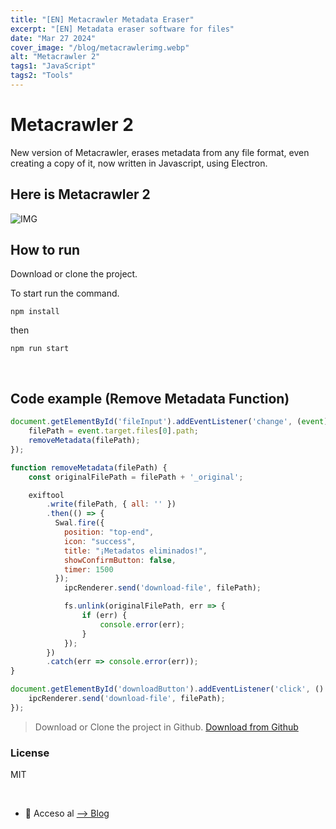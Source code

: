 ```yaml
---
title: "[EN] Metacrawler Metadata Eraser"
excerpt: "[EN] Metadata eraser software for files"
date: "Mar 27 2024"
cover_image: "/blog/metacrawlerimg.webp"
alt: "Metacrawler 2"
tags1: "JavaScript"
tags2: "Tools"
---
```


# Metacrawler 2
New version of Metacrawler, erases metadata from any file format, even creating a copy of it, now written in Javascript, using Electron.

## Here is Metacrawler 2
![IMG](https://i.ibb.co/kqjLPSd/metacrawlerr.png)


## How to run

Download or clone the project.

To start run the command.

`npm install`

then

`npm run start`

&nbsp;

## Code example (Remove Metadata Function)

```javascript
document.getElementById('fileInput').addEventListener('change', (event) => {
    filePath = event.target.files[0].path;
    removeMetadata(filePath);
});

function removeMetadata(filePath) {
    const originalFilePath = filePath + '_original';

    exiftool
        .write(filePath, { all: '' })
        .then(() => {
          Swal.fire({
            position: "top-end",
            icon: "success",
            title: "¡Metadatos eliminados!",
            showConfirmButton: false,
            timer: 1500
          });
            ipcRenderer.send('download-file', filePath);

            fs.unlink(originalFilePath, err => {
                if (err) {
                    console.error(err);
                }
            });
        })
        .catch(err => console.error(err));
}

document.getElementById('downloadButton').addEventListener('click', () => {
    ipcRenderer.send('download-file', filePath);
});
```

> Download or Clone the project in Github.
[Download from Github](https://github.com/Rawierdt/metacrawler)

### License
MIT

&nbsp;

- 💜 Acceso al [--> Blog](https://rawier.vercel.app/es/blog/)